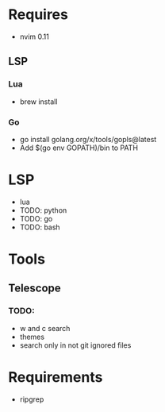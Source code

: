 # Requires

- nvim 0.11

## LSP

### Lua

- brew install 

### Go

- go install golang.org/x/tools/gopls@latest
- Add $(go env GOPATH)/bin to PATH

# LSP

- lua
- TODO: python
- TODO: go
- TODO: bash

# Tools

## Telescope

### TODO:

- w and c search
- themes
- search only in not git ignored files

# Requirements

- ripgrep
